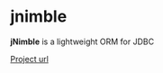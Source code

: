 # jnimble
<b>jNimble</b> is a lightweight ORM for JDBC

<a href="http://jnimble.net">Project url</a>
